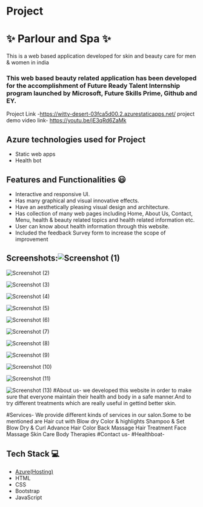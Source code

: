 # Project
# ✨  Parlour and Spa ✨

This is a web based application developed for skin and beauty care for men & women in india

### This web based beauty related application has been developed for the accomplishment of Future Ready Talent Internship program launched by Microsoft, Future Skills Prime, Github and EY.


Project Link -https://witty-desert-03fca5d00.2.azurestaticapps.net/
project demo video link- https://youtu.be/jE3qRd6ZaMk

## Azure technologies used for Project

- Static web apps
- Health bot

## Features and Functionalities 😃

- Interactive and responsive UI.
- Has many graphical and visual innovative effects.
- Have an aesthetically pleasing visual design and architecture.
- Has collection of many web pages including Home, About Us, Contact, Menu, health & beauty related topics and health related information etc.
- User can know about health information through this website.
- Included the feedback Survey form to increase the scope of improvement 

## Screenshots:![Screenshot (1)](https://user-images.githubusercontent.com/115065619/202916915-06a420d3-1d3e-4e38-afa1-92ebe84b8d58.png)




   
![Screenshot (2)](https://user-images.githubusercontent.com/115065619/202916958-b3d078df-100c-471d-a418-12a90cb33d60.png)



![Screenshot (3)](https://user-images.githubusercontent.com/115065619/202917021-3f4e225d-03c6-4e48-be54-edbc96b58ff3.png)


![Screenshot (4)](https://user-images.githubusercontent.com/115065619/202916993-5fa4d879-55cb-4e51-8ef7-7966ebde7963.png)


![Screenshot (5)](https://user-images.githubusercontent.com/115065619/202917027-6a352e76-37e9-4a23-95b3-d17ee071a2bc.png)


![Screenshot (6)](https://user-images.githubusercontent.com/115065619/202917037-a4772390-fa2d-40e1-9ee4-55c8df6c312b.png)


![Screenshot (7)](https://user-images.githubusercontent.com/115065619/202917052-6bb36fc7-adfd-474c-befa-85184362f93c.png)



![Screenshot (8)](https://user-images.githubusercontent.com/115065619/202917065-ca36aade-195a-4d9b-9ead-c366e5033e81.png)





![Screenshot (9)](https://user-images.githubusercontent.com/115065619/202917076-fa2826d9-fcf0-44d9-9aab-ef760f428d2b.png)





![Screenshot (10)](https://user-images.githubusercontent.com/115065619/202917080-4df2fa66-e1f5-4d76-b760-37ba7015e4ef.png)


![Screenshot (11)](https://user-images.githubusercontent.com/115065619/202917082-de4c9962-3e0f-4989-9810-7df836aba307.png)




![Screenshot (13)](https://user-images.githubusercontent.com/115065619/202917126-cf1b028a-6a3d-4ffc-ba33-fb0157501fdc.png)
#About us-
we developed this website in order to make sure that everyone maintain their health and body in a safe manner.And to try different treatments which are really useful in gettind better skin.

#Services-
We provide different kinds of services in our salon.Some to be mentioned are
Hair cut with Blow dry
Color & highlights
Shampoo & Set
Blow Dry & Curl
Advance Hair Color
Back Massage
Hair Treatment
Face Massage
Skin Care
Body Therapies
#Contact us-
#Healthboat-
## Tech Stack 💻

- [Azure(Hosting)](https://azure.microsoft.com/en-in/features/azure-portal/)
- HTML
- CSS
- Bootstrap
- JavaScript
